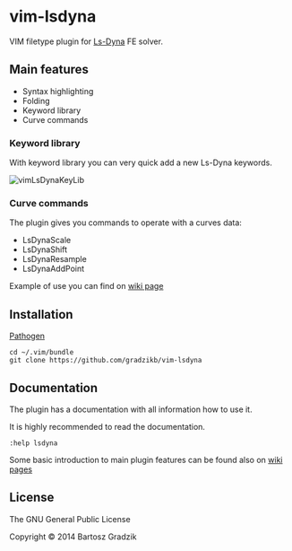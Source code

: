 # vim-lsdyna
VIM filetype plugin for [Ls-Dyna](http://www.lstc.com) FE solver.


## Main features
- Syntax highlighting
- Folding
- Keyword library
- Curve commands

### Keyword library
With keyword library you can very quick add a new Ls-Dyna keywords.

![vimLsDynaKeyLib](https://raw.github.com/wiki/gradzikb/vim-lsdyna/screenshots/vimLsDynaKeyLib.gif)

### Curve commands
The plugin gives you commands to operate with a curves data:
- LsDynaScale
- LsDynaShift
- LsDynaResample
- LsDynaAddPoint

Example of use you can find on [wiki page](https://github.com/gradzikb/vim-lsdyna/wiki/Curve-Commands)

## Installation

[Pathogen](https://github.com/tpope/vim-pathogen)

```
cd ~/.vim/bundle
git clone https://github.com/gradzikb/vim-lsdyna
```

## Documentation

The plugin has a documentation with all information how to use it.

It is highly recommended to read the documentation.

`:help lsdyna`

Some basic introduction to main plugin features can be found also on [wiki pages](https://github.com/gradzikb/vim-lsdyna/wiki)

## License

The GNU General Public License

Copyright &copy; 2014 Bartosz Gradzik
